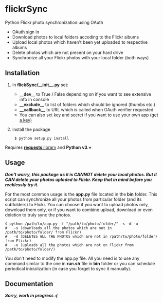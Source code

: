 flickrSync
==========
Python Flickr photo synchronization using OAuth

- OAuth sign in
- Download photos to local folders accoding to the Flickr albums
- Upload local photos which haven't been yet uploaded to respective albums
- Delete photos which are not present on your hard drive
- Synchronize all your Flickr photos with your local folder (both ways)

Installation
------------
1. In **flickSync/\_\_init\_\_.py** set:
    - **\_\_dev\_\_** to True / False depending on if you want to see extensive info in console
    - **\_\_exclude\_\_** to list of folders which should be ignored (thumbs etc.)
    - **\_\_callback\_\_** to URL which is called when OAuth verifier requested
    - You can also set key and secret if you want to use your own app [(get a key)](https://www.flickr.com/services/apps/create/apply/)

2. Install the package

        $ python setup.py install

Requires [**requests** library](https://github.com/kennethreitz/requests/) and **Python v3.+**

Usage
-----
***Don't worry, this package as it is CANNOT delete your local photos. But it CAN delete your photos uploded to Flickr. Keep that in mind before you recklessly try it.***

For the most common usage is the **app.py** file located in the **bin** folder. This script can synchronize all your photos from particular folder (and its subfolders) to Flickr. You can choose if you want to upload photos only, download them only, or if you want to combine upload, download or even deletion to truly sync the photos.

    $ python /path/to/app.py -f "/path/to/photo/folder/" -s -d -u
    #	-s (downloads all the photos which are not in /path/to/photo/folder/ from Flickr)
    #	-d (DELETES ALL THE PHOTOS which are not in /path/to/photo/folder/ from Flickr)
    #	-u (uploads all the photos which are not on Flickr from /path/to/photo/folder/)


You don't need to modify the app.py file. All you need is to use any command similar to the one in **run.sh** file in **bin** folder or you can schedule periodical inicialization (in case you forget to sync it manually).

Documentation
-------------
***Sorry, work in progress :(***
